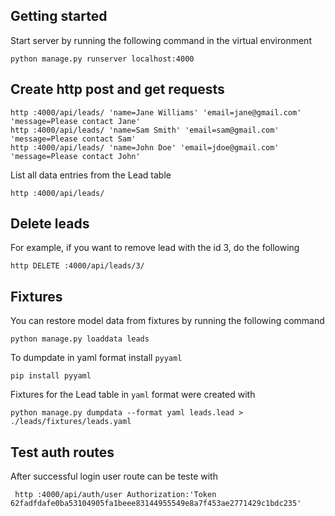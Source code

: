 ## Getting started

Start server by running the following command in the virtual environment

```shell
python manage.py runserver localhost:4000
```

## Create http post and get requests

```shell
http :4000/api/leads/ 'name=Jane Williams' 'email=jane@gmail.com' 'message=Please contact Jane'
http :4000/api/leads/ 'name=Sam Smith' 'email=sam@gmail.com' 'message=Please contact Sam'
http :4000/api/leads/ 'name=John Doe' 'email=jdoe@gmail.com' 'message=Please contact John'
```

List all data entries from the Lead table

```shell
http :4000/api/leads/
```

## Delete leads

For example, if you want to remove lead with the id 3, do the following

```shell
http DELETE :4000/api/leads/3/
```

## Fixtures

You can restore model data from fixtures by running the following command

```shell
python manage.py loaddata leads
```

To dumpdate in yaml format install `pyyaml`

```shell
pip install pyyaml
```

Fixtures for the Lead table in `yaml` format were created with

```shell
python manage.py dumpdata --format yaml leads.lead > ./leads/fixtures/leads.yaml
```

## Test auth routes

After successful login user route can be teste with

```shell
 http :4000/api/auth/user Authorization:'Token 62fadfdafe0ba53104905fa1beee83144955549e8a7f453ae2771429c1bdc235'
```
